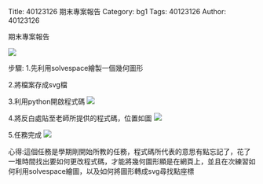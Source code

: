 Title: 40123126 期末專案報告 
Category: bg1
Tags: 40123126 
Author: 40123126 

<!-- PELICAN_END_SUMMARY -->
期末專案報告

<img src="http://imgur.com/UBPq0n7.png" />

步驟:
1.先利用solvespace繪製一個幾何圖形

2.將檔案存成svg檔

3.利用python開啟程式碼
<img src="http://imgur.com/2CBZC8N.png" />

4.將反白處貼至老師所提供的程式碼，位置如圖
<img src="http://imgur.com/BZnuaew.png" />

5.任務完成
<img src="http://imgur.com/UBPq0n7.png" />

心得:這個任務是學期剛開始所教的任務，程式碼所代表的意思有點忘記了，花了一堆時間找出要如何更改程式碼，才能將幾何圖形顯是在網頁上，並且在次練習如何利用solvespace繪圖，以及如何將圖形轉成svg尋找點座標

